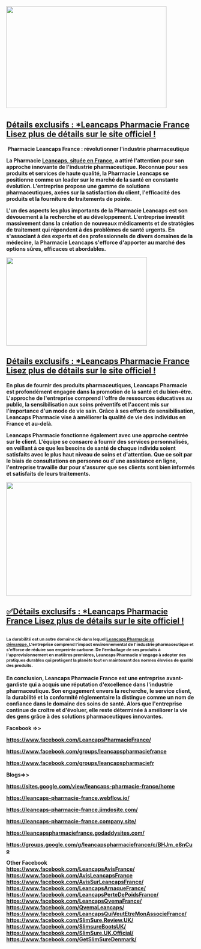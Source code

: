 <div class="post-outer">
<div class="post">
<div id="post-body-1478195341550487477" class="post-body entry-content float-container">
<div class="separator"><a href="https://trendgadgetz.shop/leancaps-fr-buy"><img src="https://blogger.googleusercontent.com/img/b/R29vZ2xl/AVvXsEih561RE5vCrkWmmZra0INlZ_vZmIDgbpU5Bs7unGfbVcFWlkNR3HiCmGLgJyFrKO160fJ5FLNGy5T5fwn1TUWQPJyvOWk4r93fvEmaXUwAnGgv9Qj3iMWug5jgWoFD5-UfSusvU_a28YghQVTdjzf4AspjXbTY1_n8GdFqZKsQd1C0T6gjpnqZwtlP9n8/w427-h271/LeanCaps-Capsules-UK-Price.jpg" alt="" width="427" height="271" border="0" data-original-height="1035" data-original-width="1625" /></a>&nbsp;</div>
<h2><a href="https://trendgadgetz.shop/leancaps-fr-buy">D&eacute;tails exclusifs : *Leancaps Pharmacie France Lisez plus de d&eacute;tails sur le site officiel !</a></h2>
<p><strong>&nbsp;Pharmacie Leancaps France : r&eacute;volutionner l'industrie pharmaceutique</strong></p>
<p><strong>La Pharmacie&nbsp;<a href="https://www.facebook.com/LeancapsPharmacieFrance/">Leancaps, situ&eacute;e en France</a>, a attir&eacute; l'attention pour son approche innovante de l'industrie pharmaceutique. Reconnue pour ses produits et services de haute qualit&eacute;, la Pharmacie Leancaps se positionne comme un leader sur le march&eacute; de la sant&eacute; en constante &eacute;volution. L'entreprise propose une gamme de solutions pharmaceutiques, ax&eacute;es sur la satisfaction du client, l'efficacit&eacute; des produits et la fourniture de traitements de pointe.</strong></p>
<p><strong>L'un des aspects les plus importants de la Pharmacie Leancaps est son d&eacute;vouement &agrave; la recherche et au d&eacute;veloppement. L'entreprise investit massivement dans la cr&eacute;ation de nouveaux m&eacute;dicaments et de strat&eacute;gies de traitement qui r&eacute;pondent &agrave; des probl&egrave;mes de sant&eacute; urgents. En s'associant &agrave; des experts et des professionnels de divers domaines de la m&eacute;decine, la Pharmacie Leancaps s'efforce d'apporter au march&eacute; des options s&ucirc;res, efficaces et abordables.</strong></p>
<div class="separator"><a href="https://trendgadgetz.shop/leancaps-fr-buy"><img src="https://blogger.googleusercontent.com/img/b/R29vZ2xl/AVvXsEhKSm4aqK7TayoiS0NW2X-XroswsYotSGef83sRtdm1Aq1henbWcDMjBzocj7EW3TDBvr8_WrGm4Z_QxcGMV0PBUAhG7xvM1Z2aZm2Bo2QUe9JCZ-BTQEm2jGRa_LZM7gNJAjywQyPWU8ov0Q3akFZE4w8g_g4dnCP17qm_-ijqzqCcO9PIPzxhWciw4Kg/w375-h235/7w5gNq2-200x200.jpg" alt="" width="375" height="235" border="0" data-original-height="200" data-original-width="320" /></a></div>
<h2><a href="https://trendgadgetz.shop/leancaps-fr-buy">D&eacute;tails exclusifs : *Leancaps Pharmacie France Lisez plus de d&eacute;tails sur le site officiel !</a></h2>
<p><strong>En plus de fournir des produits pharmaceutiques, Leancaps Pharmacie est profond&eacute;ment engag&eacute;e dans la promotion de la sant&eacute; et du bien-&ecirc;tre. L'approche de l'entreprise comprend l'offre de ressources &eacute;ducatives au public, la sensibilisation aux soins pr&eacute;ventifs et l'accent mis sur l'importance d'un mode de vie sain. Gr&acirc;ce &agrave; ses efforts de sensibilisation, Leancaps Pharmacie vise &agrave; am&eacute;liorer la qualit&eacute; de vie des individus en France et au-del&agrave;.</strong></p>
<p><strong>Leancaps Pharmacie fonctionne &eacute;galement avec une approche centr&eacute;e sur le client. L'&eacute;quipe se consacre &agrave; fournir des services personnalis&eacute;s, en veillant &agrave; ce que les besoins de sant&eacute; de chaque individu soient satisfaits avec le plus haut niveau de soins et d'attention. Que ce soit par le biais de consultations en personne ou d'une assistance en ligne, l'entreprise travaille dur pour s'assurer que ses clients sont bien inform&eacute;s et satisfaits de leurs traitements.</strong></p>
<div class="separator"><a href="https://trendgadgetz.shop/leancaps-fr-buy"><img src="https://blogger.googleusercontent.com/img/b/R29vZ2xl/AVvXsEirOZxCr5HfOduBVcmUu0Cp3ghd1dMDQS7xZg0gD3LbjVB_3w0d-aFQn5SSxwuy-JQYW7Nb1uYpy03fotFF1Rzf70XdeC0CteBuRXR4cmPWKJhOmdXb-sB-f91rbKtDkY_pyt6KOzICsM0NeC1lmKZDhqjZ9pXIZeyLX27uHHvwVVjjAKMFKcFwUgocngY/w493-h303/24_01_2025_13_07_22_325e5a563088bd02574e798d0db32ebf_7bvhup81cf.png" alt="" width="493" height="303" border="0" data-original-height="562" data-original-width="1000" /></a></div>
<h2><a href="https://trendgadgetz.shop/leancaps-fr-buy">✅D&eacute;tails exclusifs : *Leancaps Pharmacie France Lisez plus de d&eacute;tails sur le site officiel !</a></h2>
<h2><span style="font-size: 11px;">La durabilit&eacute; est un autre domaine cl&eacute; dans lequel&nbsp;</span><strong style="font-size: 11px;"><a href="https://www.facebook.com/LeancapsPharmacieFrance/">Leancaps Pharmacie se d&eacute;marque.&nbsp;</a></strong><span style="font-size: 11px;">L'entreprise comprend l'impact environnemental de l'industrie pharmaceutique et s'efforce de r&eacute;duire son empreinte carbone. De l'emballage de ses produits &agrave; l'approvisionnement en mati&egrave;res premi&egrave;res, Leancaps Pharmacie s'engage &agrave; adopter des pratiques durables qui prot&egrave;gent la plan&egrave;te tout en maintenant des normes &eacute;lev&eacute;es de qualit&eacute; des produits.</span></h2>
<p><strong>En conclusion, Leancaps Pharmacie France est une entreprise avant-gardiste qui a acquis une r&eacute;putation d'excellence dans l'industrie pharmaceutique. Son engagement envers la recherche, le service client, la durabilit&eacute; et la conformit&eacute; r&eacute;glementaire la distingue comme un nom de confiance dans le domaine des soins de sant&eacute;. Alors que l'entreprise continue de cro&icirc;tre et d'&eacute;voluer, elle reste d&eacute;termin&eacute;e &agrave; am&eacute;liorer la vie des gens gr&acirc;ce &agrave; des solutions pharmaceutiques innovantes.</strong></p>
<p><strong>Facebook =&gt;&gt;</strong></p>
<p><strong><a href="https://www.facebook.com/LeancapsPharmacieFrance/">https://www.facebook.com/LeancapsPharmacieFrance/</a></strong></p>
<p><strong><a href="https://www.facebook.com/groups/leancapspharmaciefrance">https://www.facebook.com/groups/leancapspharmaciefrance</a></strong></p>
<p><strong><a href="https://www.facebook.com/groups/leancapspharmaciefr">https://www.facebook.com/groups/leancapspharmaciefr</a></strong></p>
<p><strong>Blogs=&gt;&gt;</strong></p>
<p><strong><a href="https://sites.google.com/view/leancaps-pharmacie-france/home">https://sites.google.com/view/leancaps-pharmacie-france/home</a></strong></p>
<p><strong><a href="https://leancaps-pharmacie-france.webflow.io/">https://leancaps-pharmacie-france.webflow.io/</a></strong></p>
<p><strong><a href="https://leancaps-pharmacie-france.jimdosite.com/">https://leancaps-pharmacie-france.jimdosite.com/</a></strong></p>
<p><strong><a href="https://leancaps-pharmacie-france.company.site/">https://leancaps-pharmacie-france.company.site/</a></strong></p>
<p><strong><a href="https://leancapspharmaciefrance.godaddysites.com/">https://leancapspharmaciefrance.godaddysites.com/</a></strong></p>
<p><strong><a href="https://groups.google.com/g/leancapspharmaciefrance/c/BHJm_e8nCuo">https://groups.google.com/g/leancapspharmaciefrance/c/BHJm_e8nCuo</a></strong></p>
<p><strong>Other Facebook<br /><a href="https://www.facebook.com/LeancapsAvisFrance/" target="_blank">https://www.facebook.com/LeancapsAvisFrance/</a><br /><a href="https://www.facebook.com/AvisLeancapsFrance" target="_blank">https://www.facebook.com/AvisLeancapsFrance</a><br /><a href="https://www.facebook.com/AvisSurLeancapsFrance/" target="_blank">https://www.facebook.com/AvisSurLeancapsFrance/</a><br /><a href="https://www.facebook.com/LeancapsArnaqueFrance/" target="_blank">https://www.facebook.com/LeancapsArnaqueFrance/</a><br /><a href="https://www.facebook.com/LeancapsPerteDePoidsFrance/" target="_blank">https://www.facebook.com/LeancapsPerteDePoidsFrance/</a><br /><a href="https://www.facebook.com/LeancapsQvemaFrance/" target="_blank">https://www.facebook.com/LeancapsQvemaFrance/</a><br /><a href="https://www.facebook.com/QvemaLeancaps/" target="_blank">https://www.facebook.com/QvemaLeancaps/</a><br /><a href="https://www.facebook.com/LeancapsQuiVeutEtreMonAssocieFrance/" target="_blank">https://www.facebook.com/LeancapsQuiVeutEtreMonAssocieFrance/</a><br /><a href="https://www.facebook.com/SlimSure.Review.UK/" target="_blank">https://www.facebook.com/SlimSure.Review.UK/</a><br /><a href="https://www.facebook.com/SlimsureBootsUK/" target="_blank">https://www.facebook.com/SlimsureBootsUK/</a><br /><a href="https://www.facebook.com/SlimSure.UK.Official/" target="_blank">https://www.facebook.com/SlimSure.UK.Official/</a><br /><a href="https://www.facebook.com/GetSlimSureDenmark/" target="_blank">https://www.facebook.com/GetSlimSureDenmark/</a></strong></p>
<p>&nbsp;</p>
</div>
<div class="post-bottom">&nbsp;</div>
</div>
</div>
<section id="comments" class="comments embed" data-num-comments="0"><a name="comments"></a></section>
<p>&nbsp;</p>
